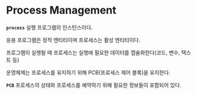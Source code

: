# Process Management

**`process`** 실행 프로그램의 인스턴스이다.

응용 프로그램은 정적 엔티티이며 프로세스는 활성 엔티티이다.

프로그램이 실행될 때 프로세스는 실행에 필요한 데이터를 캡슐화한다(코드, 변수, 텍스트 등)

운영체제는 프로세스를 유지하기 위해 PCB(프로세스 제어 블록)을 유지한다.

**`PCB`** 프로세스의 상태와 프로세스를 예약하기 위해 필요한 정보들이 포함되어 있다.